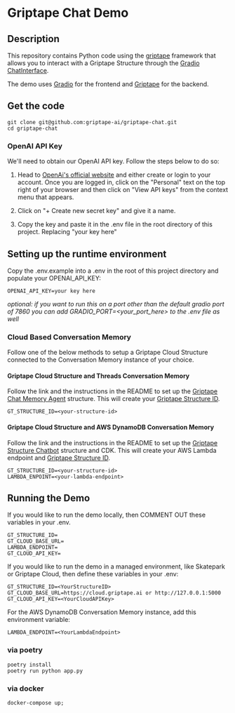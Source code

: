 # Griptape Chat Demo

## Description

This repository contains Python code using the [griptape](https://github.com/griptape-ai) framework that allows you to interact with a Griptape Structure through the [Gradio ChatInterface](https://www.gradio.app/docs/gradio/chatinterface).

The demo uses [Gradio](https://www.gradio.app/) for the frontend and [Griptape](https://github.com/griptape-ai/griptape) for the backend.

## Get the code

```shell
git clone git@github.com:griptape-ai/griptape-chat.git
cd griptape-chat
```

### OpenAI API Key

We'll need to obtain our OpenAI API key. Follow the steps below to do so:

1. Head to [OpenAi's official website](https://platform.openai.com/) and either create or login to your account.
Once you are logged in, click on the "Personal" text on the top right of your browser and then click on
"View API keys" from the context menu that appears.

1. Click on "+ Create new secret key" and give it a name.
1. Copy the key and paste it in the .env file in the root directory of this project. Replacing "your key here"

## Setting up the runtime environment

Copy the .env.example into a .env in the root of this project directory and populate your OPENAI_API_KEY:

```shell
OPENAI_API_KEY=your key here
```

*optional: if you want to run this on a port other than the default gradio port of 7860 you  can add
GRADIO_PORT=<your_port_here> to the .env file as well*

### Cloud Based Conversation Memory

Follow one of the below methods to setup a Griptape Cloud Structure connected to the Conversation Memory instance of your choice.

#### Griptape Cloud Structure and Threads Conversation Memory

Follow the link and the instructions in the README to set up the [Griptape Chat Memory Agent](https://github.com/griptape-ai/griptape-sample-structures/tree/main/griptape-chat-memory-agent) structure.
This will create your [Griptape Structure ID](https://cloud.griptape.ai/structures).

```shell
GT_STRUCTURE_ID=<your-structure-id>
```

#### Griptape Cloud Structure and AWS DynamoDB Conversation Memory

Follow the link and the instructions in the README to set up the [Griptape Structure Chatbot](https://github.com/griptape-ai/griptape-structure-chatbot) structure and CDK.
This will create your AWS Lambda endpoint and [Griptape Structure ID](https://cloud.griptape.ai/structures).

```shell
GT_STRUCTURE_ID=<your-structure-id>
LAMBDA_ENPOINT=<your-lambda-endpoint>
```

## Running the Demo

If you would like to run the demo locally, then COMMENT OUT these variables in your .env.

```shell
GT_STRUCTURE_ID=
GT_CLOUD_BASE_URL=
LAMBDA_ENDPOINT=
GT_CLOUD_API_KEY=
```

If you would like to run the demo in a managed environment, like Skatepark or Griptape Cloud, then define these variables in your .env:

```shell
GT_STRUCTURE_ID=<YourStructureID> 
GT_CLOUD_BASE_URL=https://cloud.griptape.ai or http://127.0.0.1:5000
GT_CLOUD_API_KEY=<YourCloudAPIKey>
```

For the AWS DynamoDB Conversation Memory instance, add this environment variable:

```shell
LAMBDA_ENDPOINT=<YourLambdaEndpoint>
```

### via poetry

```shell
poetry install
poetry run python app.py
```

### via docker

```shell
docker-compose up;
```
